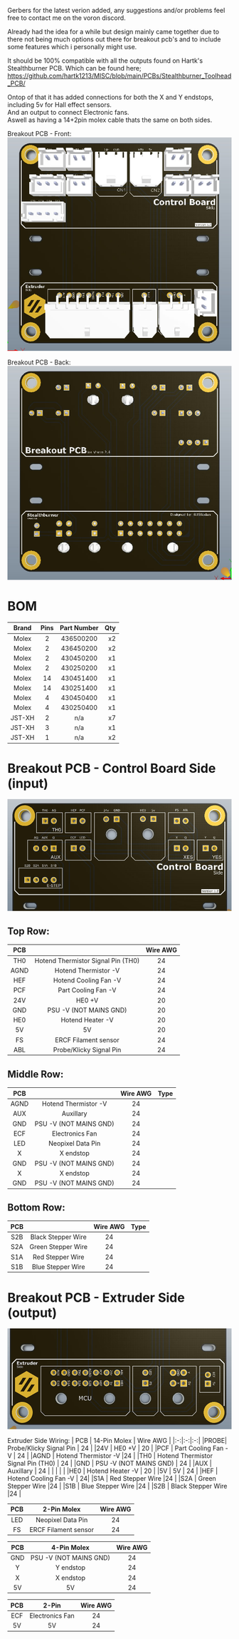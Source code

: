 Gerbers for the latest verion added, any suggestions and/or problems feel free to contact me on the voron discord.

Already had the idea for a while but design mainly came together due to there not being much options out there for breakout pcb's and to include some features which i personally might use.

It should be 100% compatible with all the outputs found on Hartk's Stealthburner PCB.
Which can be found here; https://github.com/hartk1213/MISC/blob/main/PCBs/Stealthburner_Toolhead_PCB/

Ontop of that it has added connections for both the X and Y endstops, including 5v for Hall effect sensors.<br>
And an output to connect Electronic fans.<br>
Aswell as having a 14+2pin molex cable thats the same on both sides.

Breakout PCB - Front:<br>
![](https://github.com/S95Sedan/Voron-Stuff/blob/main/Breakout%20PCB/images/BreakoutPCB_01.jpg)

Breakout PCB - Back:<br>
![](https://github.com/S95Sedan/Voron-Stuff/blob/main/Breakout%20PCB/images/BreakoutPCB_02.jpg)


# BOM
| Brand | Pins | Part Number | Qty |
| :------------: | :-:| :----:|------------: 
| Molex | 2 | 436500200 | x2 |
| Molex | 2 | 436450200 | x2 |
| Molex | 2 | 430450200 | x1 |
| Molex | 2 | 430250200 | x1 |
| Molex | 14 | 430451400 | x1 |
| Molex | 14 | 430251400 | x1 |
| Molex | 4 | 430450400 | x1 |
| Molex | 4 | 430250400 | x1 |
| JST-XH | 2 | n/a | x7 |
| JST-XH | 3 | n/a | x1 |
| JST-XH | 1 | n/a | x2 |

# Breakout PCB - Control Board Side (input)<br>
![](https://github.com/S95Sedan/Voron-Stuff/blob/main/Breakout%20PCB/images/BreakoutPCB_03.jpg)

## Top Row:
| PCB | | Wire AWG |
|:-:|:-:|:-:|
|TH0  | Hotend Thermistor Signal Pin (TH0) | 24 |
|AGND | Hotend Thermistor -V | 24 |
|HEF  | Hotend Cooling Fan -V | 24 |
|PCF  | Part Cooling Fan -V | 24 |
|24V  | HE0 +V | 20   | 24v |
|GND  | PSU -V (NOT MAINS GND) | 20 |
|HE0  | Hotend Heater -V | 20 |
|5V   | 5V | 20   |
|FS   | ERCF Filament sensor | 24 |
|ABL | Probe/Klicky Signal Pin | 24 |

## Middle Row:
| PCB | | Wire AWG | Type |
|:-:|:-:|:-:|:-:|
|AGND | Hotend Thermistor -V | 24 |
|AUX  | Auxillary |  24  |
|GND  | PSU -V (NOT MAINS GND) | 24 |
|ECF   | Electronics Fan |24  |
|LED  | Neopixel Data Pin |24  |
|X   | X endstop |24  |
|GND  | PSU -V (NOT MAINS GND) | 24   |
|X   | X endstop |24  |
|GND  | PSU -V (NOT MAINS GND) | 24   |

## Bottom Row:
| PCB | | Wire AWG | Type |
|:-:|:-:|:-:|:-:|
|S2B  | Black Stepper Wire |24  |
|S2A  | Green Stepper Wire |24  |
|S1A  | Red Stepper Wire |24 |
|S1B  | Blue Stepper Wire |24  |

# Breakout PCB - Extruder Side (output)<br>
![](https://github.com/S95Sedan/Voron-Stuff/blob/main/Breakout%20PCB/images/BreakoutPCB_04.jpg)

Extruder Side Wiring:
| PCB | 14-Pin Molex | Wire AWG |
|:-:|:-:|:-:|
|PROBE| Probe/Klicky Signal Pin | 24   |
|24V  | HE0 +V | 20   |
|PCF  | Part Cooling Fan -V | 24  |
|AGND | Hotend Thermistor -V |24   |
|TH0  | Hotend Thermistor Signal Pin (TH0) | 24   |
|GND  | PSU -V (NOT MAINS GND) | 24   |
|AUX  | Auxillary |  24  |
| | | |
|HE0  | Hotend Heater -V | 20 |
|5V   | 5V | 24   |
|HEF  | Hotend Cooling Fan -V |  24|
|S1A  | Red Stepper Wire |24 |
|S2A  | Green Stepper Wire |24  |
|S1B  | Blue Stepper Wire |24  |
|S2B  | Black Stepper Wire |24  |

| PCB | 2-Pin Molex | Wire AWG |
|:-:|:-:|:-:|
|LED  | Neopixel Data Pin |24  |
|FS   | ERCF Filament sensor |24  |

| PCB | 4-Pin Molex | Wire AWG |
|:-:|:-:|:-:|
|GND  | PSU -V (NOT MAINS GND) | 24   |
|Y  | Y endstop |24  |
|X   | X endstop |24  |
|5V   | 5V | 24   |

| PCB | 2-Pin | Wire AWG |
|:-:|:-:|:-:|
|ECF   | Electronics Fan |24  |
|5V   | 5V | 24   |



